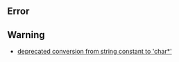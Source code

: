 ## Error


## Warning

- [deprecated conversion from string constant to 'char*'](https://arduino.stackexchange.com/questions/13429/deprecated-conversion-from-string-constant-to-char)